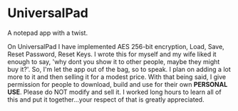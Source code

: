 # UniversalPad
A notepad app with a twist.

On UniversalPad I have implemented AES 256-bit encryption, Load, Save, Reset Password, Reset Keys. 
I wrote this for myself and my wife liked it enough to say, 'why dont you show it to other people, maybe they might buy it?'. So, I'm let the app out of the bag, so to speak. I plan on adding a lot more to it and then selling it for a modest price. With that being said, I give permission for people to download, build and use for their own <b>PERSONAL USE</b>. Please do NOT modify and sell it. I worked long hours to learn all of this and put it together...your respect of that is greatly appreciated. 
